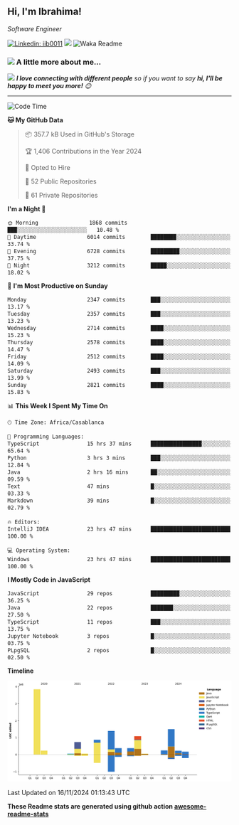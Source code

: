 <h2>Hi, I'm Ibrahima! </h2>
<p><em>Software Engineer 
</em></p>


[![Linkedin: iib0011](https://img.shields.io/badge/-iib0011-blue?style=flat-square&logo=Linkedin&logoColor=white&link=https://www.linkedin.com/in/iib0011/)](https://www.linkedin.com/in/iib0011/)
![](https://visitor-badge.glitch.me/badge?page_id=iib0011)
![Waka Readme](https://github.com/iib0011/iib0011/workflows/Waka%20Readme/badge.svg)


### <img src="https://media.giphy.com/media/VgCDAzcKvsR6OM0uWg/giphy.gif" width="50"> A little more about me...  


<img src="https://media.giphy.com/media/LnQjpWaON8nhr21vNW/giphy.gif" width="60"> <em><b>I love connecting with different people</b> so if you want to say <b>hi, I'll be happy to meet you more!</b> 😊</em>

---
<!--START_SECTION:waka-->
![Code Time](http://img.shields.io/badge/Code%20Time-3%2C986%20hrs%2042%20mins-blue)

**🐱 My GitHub Data** 

> 📦 357.7 kB Used in GitHub's Storage 
 > 
> 🏆 1,406 Contributions in the Year 2024
 > 
> 💼 Opted to Hire
 > 
> 📜 52 Public Repositories 
 > 
> 🔑 61 Private Repositories 
 > 
**I'm a Night 🦉** 

```text
🌞 Morning                1868 commits        ███░░░░░░░░░░░░░░░░░░░░░░   10.48 % 
🌆 Daytime                6014 commits        ████████░░░░░░░░░░░░░░░░░   33.74 % 
🌃 Evening                6728 commits        █████████░░░░░░░░░░░░░░░░   37.75 % 
🌙 Night                  3212 commits        █████░░░░░░░░░░░░░░░░░░░░   18.02 % 
```
📅 **I'm Most Productive on Sunday** 

```text
Monday                   2347 commits        ███░░░░░░░░░░░░░░░░░░░░░░   13.17 % 
Tuesday                  2357 commits        ███░░░░░░░░░░░░░░░░░░░░░░   13.23 % 
Wednesday                2714 commits        ████░░░░░░░░░░░░░░░░░░░░░   15.23 % 
Thursday                 2578 commits        ████░░░░░░░░░░░░░░░░░░░░░   14.47 % 
Friday                   2512 commits        ████░░░░░░░░░░░░░░░░░░░░░   14.09 % 
Saturday                 2493 commits        ███░░░░░░░░░░░░░░░░░░░░░░   13.99 % 
Sunday                   2821 commits        ████░░░░░░░░░░░░░░░░░░░░░   15.83 % 
```


📊 **This Week I Spent My Time On** 

```text
🕑︎ Time Zone: Africa/Casablanca

💬 Programming Languages: 
TypeScript               15 hrs 37 mins      ████████████████░░░░░░░░░   65.64 % 
Python                   3 hrs 3 mins        ███░░░░░░░░░░░░░░░░░░░░░░   12.84 % 
Java                     2 hrs 16 mins       ██░░░░░░░░░░░░░░░░░░░░░░░   09.59 % 
Text                     47 mins             █░░░░░░░░░░░░░░░░░░░░░░░░   03.33 % 
Markdown                 39 mins             █░░░░░░░░░░░░░░░░░░░░░░░░   02.79 % 

🔥 Editors: 
IntelliJ IDEA            23 hrs 47 mins      █████████████████████████   100.00 % 

💻 Operating System: 
Windows                  23 hrs 47 mins      █████████████████████████   100.00 % 
```

**I Mostly Code in JavaScript** 

```text
JavaScript               29 repos            █████████░░░░░░░░░░░░░░░░   36.25 % 
Java                     22 repos            ███████░░░░░░░░░░░░░░░░░░   27.50 % 
TypeScript               11 repos            ███░░░░░░░░░░░░░░░░░░░░░░   13.75 % 
Jupyter Notebook         3 repos             █░░░░░░░░░░░░░░░░░░░░░░░░   03.75 % 
PLpgSQL                  2 repos             █░░░░░░░░░░░░░░░░░░░░░░░░   02.50 % 
```



**Timeline**

![Lines of Code chart](https://raw.githubusercontent.com/iib0011/iib0011/master/assets/bar_graph.png)


 Last Updated on 16/11/2024 01:13:43 UTC
<!--END_SECTION:waka-->

**These Readme stats are generated using github action [awesome-readme-stats](https://github.com/iib0011/waka-readme-stats)**
